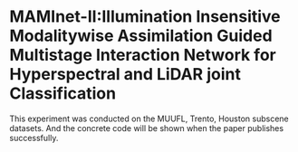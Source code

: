 # MAMInet-II:Illumination Insensitive Modalitywise Assimilation Guided Multistage Interaction Network for Hyperspectral and LiDAR joint Classification
This experiment was conducted on the MUUFL, Trento, Houston subscene datasets. And the concrete code will be shown when the paper publishes successfully. 
